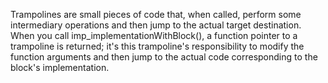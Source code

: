 


Trampolines are small pieces of code that, when called, perform some intermediary operations and then jump to the actual target destination. When you call imp_implementationWithBlock(), a function pointer to a trampoline is returned; it's this trampoline's responsibility to modify the function arguments and then jump to the actual code corresponding to the block's implementation.

